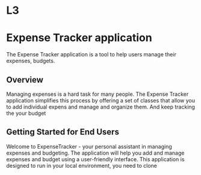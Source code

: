 # L3

# Expense Tracker application

The Expense Tracker application is a tool to help users manage their expenses, budgets.

## Overview

Managing expenses is a hard task for many people. The Expense Tracker application simplifies this process by offering a set of classes that allow you to add individual expens and manage and organize them. And keep tracking the your budget


## Getting Started for End Users

Welcome to ExpenseTracker - your personal assistant in managing expenses and budgeting. The application will help you add and manage expenses and budget using a user-friendly interface. This application is designed to run in your local environment, you need to clone 
